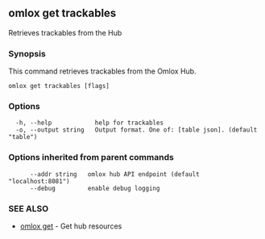 ## omlox get trackables

Retrieves trackables from the Hub

### Synopsis


This command retrieves trackables from the Omlox Hub.


```
omlox get trackables [flags]
```

### Options

```
  -h, --help            help for trackables
  -o, --output string   Output format. One of: [table json]. (default "table")
```

### Options inherited from parent commands

```
      --addr string   omlox hub API endpoint (default "localhost:8081")
      --debug         enable debug logging
```

### SEE ALSO

* [omlox get](omlox_get.md)	 - Get hub resources


